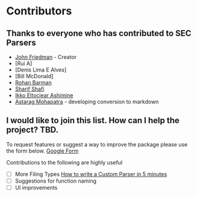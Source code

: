 # Contributors

## Thanks to everyone who has contributed to SEC Parsers
* [John Friedman](https://github.com/john-friedman) - Creator
* [Rui A]
* [Denis Lima E Alves]
* [Bill McDonald]
* [Rohan Barman](https://github.com/rbarman)
* [Sharif Shafi](https://github.com/msharifbd)
* [Ikko Eltociear Ashimine](https://github.com/eltociear)
* [Astarag Mohapatra](https://github.com/Athe-kunal) - developing conversion to markdown


## I would like to join this list. How can I help the project? TBD.
To request features or suggest a way to improve the package please use the form below.
[Google Form](https://forms.gle/cCh7VT93v4tV4ekp8)

Contributions to the following are highly useful
- [ ] More Filing Types [How to write a Custom Parser in 5 minutes](https://medium.com/@jgfriedman99/how-to-write-a-custom-sec-parser-in-5-minutes-5c7a8d5d81b0)
- [ ] Suggestions for function naming
- [ ] UI improvements
